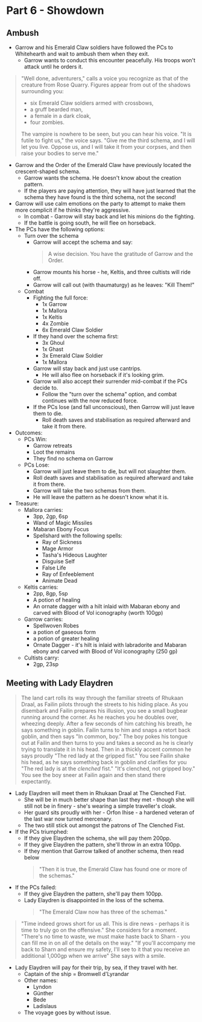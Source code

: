 # Part 6 - Showdown

## Ambush

- Garrow and his Emerald Claw soldiers have followed the PCs to Whitehearth and wait to ambush them when they exit.
  - Garrow wants to conduct this encounter peacefully. His troops won't attack until he orders it.

> "Well done, adventurers," calls a voice you recognize as that of the creature from Rose Quarry.
> Figures appear from out of the shadows surrounding you:
>
> - six Emerald Claw soldiers armed with crossbows,
> - a gruff bearded man,
> - a female in a dark cloak,
> - four zombies.
>
> The vampire is nowhere to be seen, but you can hear his voice.
> "It is futile to fight us," the voice says.
> "Give me the third schema, and I will let you live.
> Oppose us, and I will take it from your corpses, and then raise your bodies to serve me."

- Garrow and the Order of the Emerald Claw have previously located the crescent-shaped schema.
  - Garrow wants the schema. He doesn't know about the creation pattern.
  - If the players are paying attention, they will have just learned that the schema they have found is the third schema, not the second!
- Garrow will use calm emotions on the party to attempt to make them more complicit if he thinks they're aggressive.
  - In combat - Garrow will stay back and let his minions do the fighting.
  - If the battle is going south, he will flee on horseback.
- The PCs have the following options:
  - Turn over the schema
    - Garrow will accept the schema and say:
      > A wise decision. You have the gratitude of Garrow and the Order.
    - Garrow mounts his horse - he, Keltis, and three cultists will ride off.
    - Garrow will call out (with thaumaturgy) as he leaves: "Kill Them!"
  - Combat
    - Fighting the full force:
      - 1x Garrow
      - 1x Mallora
      - 1x Keltis
      - 4x Zombie
      - 6x Emerald Claw Soldier
    - If they hand over the schema first:
      - 3x Ghoul
      - 1x Ghast
      - 3x Emerald Claw Soldier
      - 1x Mallora
    - Garrow will stay back and just use cantrips.
      - He will also flee on horseback if it's looking grim.
    - Garrow will also accept their surrender mid-combat if the PCs decide to.
      - Follow the "turn over the schema" option, and combat continues with the now reduced force.
    - If the PCs lose (and fall unconscious), then Garrow will just leave them to die.
      - Roll death saves and stabilisation as required afterward and take it from there.
- Outcomes:
  - PCs Win:
    - Garrow retreats
    - Loot the remains
    - They find no schema on Garrow
  - PCs Lose:
    - Garrow will just leave them to die, but will not slaughter them.
    - Roll death saves and stabilisation as required afterward and take it from there.
    - Garrow will take the two schemas from them.
    - He will leave the pattern as he doesn't know what it is.
- Treasure:
  - Mallora carries:
    - 3pp, 2gp, 6sp
    - Wand of Magic Missiles
    - Mabaran Ebony Focus
    - Spellshard with the following spells:
      - Ray of Sickness
      - Mage Armor
      - Tasha's Hideous Laughter
      - Disguise Self
      - False Life
      - Ray of Enfeeblement
      - Animate Dead
  - Keltis carries:
    - 2pp, 8gp, 5sp
    - A potion of healing
    - An ornate dagger with a hilt inlaid with Mabaran ebony and carved with Blood of Vol iconography (worth 100gp)
  - Garrow carries:
    - Spellwoven Robes
    - a potion of gaseous form
    - a potion of greater healing
    - Ornate Dagger - it's hilt is inlaid with labradorite and Mabaran ebony and carved with Blood of Vol iconography (250 gp)
  - Cultists carry:
    - 2gp, 23sp

## Meeting with Lady Elaydren

> The land cart rolls its way through the familiar streets of Rhukaan Draal, as Failin pilots through the streets to his hiding place.
> As you disembark and Failin prepares his illusion, you see a small bugbear running around the corner.
> As he reaches you he doubles over, wheezing deeply.
> After a few seconds of him catching his breath, he says something in goblin.
> Failin turns to him and snaps a retort back goblin, and then says "In common, boy."
> The boy pokes his tongue out at Failin and then turns to you and takes a second as he is clearly trying to translate it in his head.
> Then in a thickly accent common he says proudly "The red lady at the gripped fist."
> You see Failin shake his head, as he says something back in goblin and clarifies for you "The red lady is at the _clenched_ fist."
> "It's clenched, not gripped boy."
> You see the boy sneer at Failin again and then stand there expectantly.

- Lady Elaydren will meet them in Rhukaan Draal at The Clenched Fist.
  - She will be in much better shape than last they met - though she will still not be in finery - she's wearing a simple traveller's cloak.
  - Her guard sits proudly with her - Orfon Ihise - a hardened veteran of the last war now turned mercenary.
  - The two still stick out amongst the patrons of The Clenched Fist.
- If the PCs triumphed:
  - If they give Elaydren the schema, she will pay them 200pp.
  - If they give Elaydren the pattern, she'll throw in an extra 100pp.
  - If they mention that Garrow talked of another schema, then read below
    > "Then it is true, the Emerald Claw has found one or more of the schemas."
- If the PCs failed:
  - If they give Elaydren the pattern, she'll pay them 100pp.
  - Lady Elaydren is disappointed in the loss of the schema.
    > "The Emerald Claw now has three of the schemas."

> "Time indeed grows short for us all.
> This is dire news - perhaps it is time to truly go on the offensive."
> She considers for a moment.
> "There's no time to waste, we must make haste back to Sharn - you can fill me in on all of the details on the way."
> "If you'll accompany me back to Sharn and ensure my safety, I'll see to it that you receive an additional 1,000gp when we arrive"
> She says with a smile.

- Lady Elaydren will pay for their trip, by sea, if they travel with her.
  - Captain of the ship = Bromwell d'Lyrandar
  - Other names:
    - Lyndon
    - Günther
    - Bede
    - Ladislaus
  - The voyage goes by without issue.
